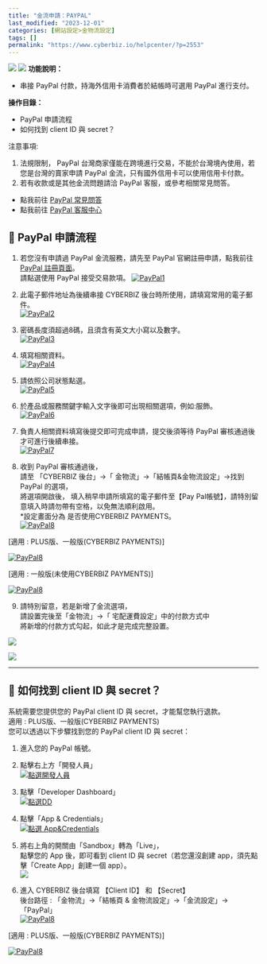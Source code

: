 ```yaml
---
title: "金流申請：PAYPAL"
last_modified: "2023-12-01"
categories: [網站設定>金物流設定]
tags: []
permalink: "https://www.cyberbiz.io/helpcenter/?p=2553"
---
```


![](https://www.cyberbiz.io/helpcenter/wp-content/uploads/一般版3.png)
![](https://www.cyberbiz.io/helpcenter/wp-content/uploads/PLUS版3.png)
**功能說明：**  

* 串接 PayPal 付款，持海外信用卡消費者於結帳時可選用 PayPal 進行支付。

**操作目錄：**

* PayPal 申請流程
* 如何找到 client ID 與 secret？

注意事項:  

1. 法規限制， PayPal 台灣商家僅能在跨境進行交易，不能於台灣境內使用，若您是台灣的賣家申請 PayPal 金流，只有國外信用卡可以使用信用卡付款。
2. 若有收款或是其他金流問題請洽 PayPal 客服，或參考相關常見問答。 
* 點我前往 [PayPal 常見問答](https://www.paypal.com/tw/smarthelp/home)
* 點我前往 [PayPal 客服中心](https://www.paypal.com/tw/smarthelp/contact-us)



## 📌 PayPal 申請流程



1. 若您沒有申請過 PayPal 金流服務，請先至 PayPal 官網註冊申請，點我前往 [PayPal 註冊頁面](https://www.paypal.com/tw/webapps/mpp/account-selection)。  
請點選使用 PayPal 接受交易款項。 [![PayPal1](https://www.cyberbiz.io/helpcenter/wp-content/uploads/PayPay金流申請01.png)](https://www.cyberbiz.io/helpcenter/wp-content/uploads/PayPay金流申請01.png)



2. 此電子郵件地址為後續串接 CYBERBIZ 後台時所使用，請填寫常用的電子郵件。  
[![PayPal2](https://www.cyberbiz.io/helpcenter/wp-content/uploads/PayPay金流申請02.png)](https://www.cyberbiz.io/helpcenter/wp-content/uploads/PayPay金流申請02.png)



3. 密碼長度須超過8碼，且須含有英文大小寫以及數字。  
[![PayPal3](https://www.cyberbiz.io/helpcenter/wp-content/uploads/PayPay金流申請03.png)](https://www.cyberbiz.io/helpcenter/wp-content/uploads/PayPay金流申請03.png)



4. 填寫相關資料。  
[![PayPal4](https://www.cyberbiz.io/helpcenter/wp-content/uploads/PayPay金流申請04.png)](https://www.cyberbiz.io/helpcenter/wp-content/uploads/PayPay金流申請04.png)



5. 請依照公司狀態點選。  
[![PayPal5](https://www.cyberbiz.io/helpcenter/wp-content/uploads/PayPay金流申請05.png)](https://www.cyberbiz.io/helpcenter/wp-content/uploads/PayPay金流申請05.png)



6. 於產品或服務關鍵字輸入文字後即可出現相關選項，例如:服飾。  
[![PayPal6](https://www.cyberbiz.io/helpcenter/wp-content/uploads/PayPay金流申請06.png)](https://www.cyberbiz.io/helpcenter/wp-content/uploads/PayPay金流申請06.png)



7. 負責人相關資料填寫後提交即可完成申請，提交後須等待 PayPal 審核通過後才可進行後續串接。  
[![PayPal7](https://www.cyberbiz.io/helpcenter/wp-content/uploads/PayPay金流申請07.png)](https://www.cyberbiz.io/helpcenter/wp-content/uploads/PayPay金流申請07.png)



8. 收到 PayPal 審核通過後，  
請至 「CYBERBIZ 後台」→「 金物流」→「結帳頁&金物流設定」→找到 PayPal 的選項，  
將選項開啟後， 填入稍早申請所填寫的電子郵件至【Pay Pal帳號】，請特別留意填入時請勿帶有空格，以免無法順利啟用。  
*設定畫面分為 是否使用CYBERBIZ PAYMENTS。   
[![PayPal8](https://www.cyberbiz.io/helpcenter/wp-content/uploads/PayPay金流申請08.png)](https://www.cyberbiz.io/helpcenter/wp-content/uploads/PayPay金流申請08.png)

[適用 : PLUS版、一般版(CYBERBIZ PAYMENTS)]

[![PayPal8](https://www.cyberbiz.io/helpcenter/wp-content/uploads/PayPay金流申請08-1.png)](https://www.cyberbiz.io/helpcenter/wp-content/uploads/PayPay金流申請08-1.png)

[適用 : 一般版(未使用CYBERBIZ PAYMENTS)]

[![PayPal8](https://www.cyberbiz.io/helpcenter/wp-content/uploads/PayPay金流申請08-2.png)](https://www.cyberbiz.io/helpcenter/wp-content/uploads/PayPay金流申請08-2.png)



9. 請特別留意，若是新增了金流選項，  
請設置完後至「金物流」→「 宅配運費設定」中的付款方式中  
將新增的付款方式勾起，如此才是完成完整設置。  

[![](https://www.cyberbiz.io/helpcenter/wp-content/uploads/綠界金流串接15.png)](https://www.cyberbiz.io/helpcenter/wp-content/uploads/綠界金流串接15.png)

[![](https://www.cyberbiz.io/helpcenter/wp-content/uploads/綠界金流串接16.png)](https://www.cyberbiz.io/helpcenter/wp-content/uploads/綠界金流串接16.png)

* * *



## 📌 如何找到 client ID 與 secret？



系統需要您提供您的 PayPal client ID 與 secret，才能幫您執行退款。  
適用 : PLUS版、一般版(CYBERBIZ PAYMENTS)  
您可以透過以下步驟找到您的 PayPal client ID 與 secret：




1. 進入您的 PayPal 帳號。
2. 點擊右上方「開發人員」  
[![點選開發人員](https://www.cyberbiz.io/helpcenter/wp-content/uploads/PayPay金流申請09.png)](https://www.cyberbiz.io/helpcenter/wp-content/uploads/PayPay金流申請09.png)



3. 點擊「Developer Dashboard」  
[![點選DD](https://www.cyberbiz.io/helpcenter/wp-content/uploads/PayPay金流申請10.png)](https://www.cyberbiz.io/helpcenter/wp-content/uploads/PayPay金流申請10.png)



4. 點擊「App & Credentials」  
[![點選 App&Credentials](https://www.cyberbiz.io/helpcenter/wp-content/uploads/PayPay金流申請11.png)](https://www.cyberbiz.io/helpcenter/wp-content/uploads/PayPay金流申請11.png)



5. 將右上角的開關由「Sandbox」轉為「Live」，  
點擊您的 App 後，即可看到 client ID 與 secret（若您還沒創建 app，須先點擊「Create App」創建一個 app）。  
[![](https://www.cyberbiz.io/helpcenter/wp-content/uploads/PayPay金流申請12.png)](https://www.cyberbiz.io/helpcenter/wp-content/uploads/PayPay金流申請12.png)



6. 進入 CYBERBIZ 後台填寫 【Client ID】 和 【Secret】  
後台路徑 : 「金物流」→「結帳頁 & 金物流設定」→「金流設定」→「PayPal」  
[![PayPal8](https://www.cyberbiz.io/helpcenter/wp-content/uploads/PayPay金流申請08.png)](https://www.cyberbiz.io/helpcenter/wp-content/uploads/PayPay金流申請08.png)

[適用 : PLUS版、一般版(CYBERBIZ PAYMENTS)]

[![PayPal8](https://www.cyberbiz.io/helpcenter/wp-content/uploads/PayPay金流申請08-1.png)](https://www.cyberbiz.io/helpcenter/wp-content/uploads/PayPay金流申請08-1.png)



